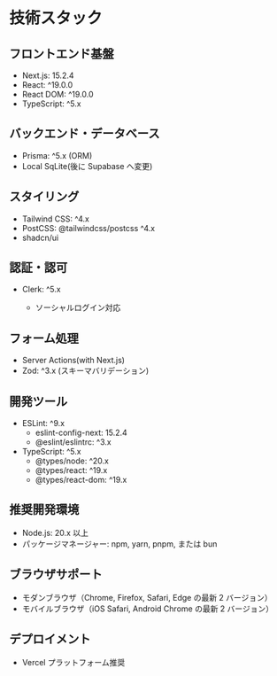 # 技術スタック

## フロントエンド基盤

- Next.js: 15.2.4
- React: ^19.0.0
- React DOM: ^19.0.0
- TypeScript: ^5.x

## バックエンド・データベース

- Prisma: ^5.x (ORM)
- Local SqLite(後に Supabase へ変更)

## スタイリング

- Tailwind CSS: ^4.x
- PostCSS: @tailwindcss/postcss ^4.x
- shadcn/ui

## 認証・認可

- Clerk: ^5.x

  - ソーシャルログイン対応

## フォーム処理

- Server Actions(with Next.js)
- Zod: ^3.x (スキーマバリデーション)

## 開発ツール

- ESLint: ^9.x
  - eslint-config-next: 15.2.4
  - @eslint/eslintrc: ^3.x
- TypeScript: ^5.x
  - @types/node: ^20.x
  - @types/react: ^19.x
  - @types/react-dom: ^19.x

## 推奨開発環境

- Node.js: 20.x 以上
- パッケージマネージャー: npm, yarn, pnpm, または bun

## ブラウザサポート

- モダンブラウザ（Chrome, Firefox, Safari, Edge の最新 2 バージョン）
- モバイルブラウザ（iOS Safari, Android Chrome の最新 2 バージョン）

## デプロイメント

- Vercel プラットフォーム推奨
